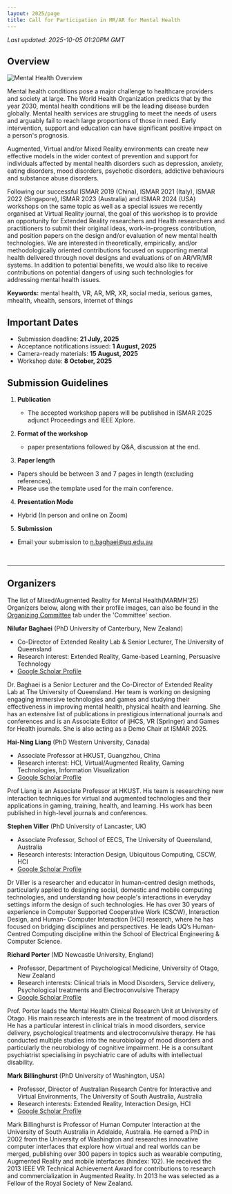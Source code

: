 ```yaml
---
layout: 2025/page
title: Call for Participation in MR/AR for Mental Health
---
```


<!-- add custom title css style for this page -->
<style>
.hero-title h1,
.hero-section h1,
h1.page-title,
main h1:first-of-type {
  font-size: clamp(1rem, 3vw + 0.5rem, 2.8rem);
  line-height: 1.2;
  letter-spacing: -0.01em;
  word-break: keep-all;
  overflow-wrap: anywhere;
  margin-bottom: 0.5em;
  text-align: center;
}

@media (max-width: 400px) {
  .hero-title h1,
  .hero-section h1,
  h1.page-title,
  main h1:first-of-type {
    font-size: 1.2rem;
  }
}

@media (max-width: 250px) {
  .hero-title h1,
  .hero-section h1,
  h1.page-title,
  main h1:first-of-type {
    font-size: 1rem;
  }
}
</style>

*Last updated: 2025-10-05 01:20PM GMT*

## Overview

<img src="{{ 'assets/2025/img/post/mental-health-overview.png' | relative_url }}" alt="Mental Health Overview" class="post-right-float-img">

Mental health conditions pose a major challenge to healthcare providers and society at large. The World Health Organization predicts that by the year 2030, mental health conditions will be the leading disease burden globally. Mental health services are struggling to meet the needs of users and arguably fail to reach large proportions of those in need. Early intervention, support and education can have significant positive impact on a person's prognosis. 

Augmented, Virtual and/or Mixed Reality environments can create new effective models in the wider context of prevention and support for individuals affected by mental health disorders such as depression, anxiety, eating disorders, mood disorders, psychotic disorders, addictive behaviours and substance abuse disorders. 

Following our successful ISMAR 2019 (China), ISMAR 2021 (Italy), ISMAR 2022 (Singapore), ISMAR 2023 (Australia) and ISMAR 2024 (USA) workshops on the same topic as well as a special issues we recently organised at Virtual Reality journal, the goal of this workshop is to provide an opportunity for Extended Reality researchers and Health researchers and practitioners to submit their original ideas, work-in-progress contribution, and position papers on the design and/or evaluation of new mental health technologies. We are interested in theoretically, empirically, and/or methodologically oriented contributions focused on supporting mental health delivered through novel designs and evaluations of on AR/VR/MR systems. In addition to potential benefits, we would also like to receive contributions on potential dangers of using such technologies for addressing mental health issues.

**Keywords:** mental health, VR, AR, MR, XR, social media, serious games, mhealth, vhealth, sensors, internet of things



## Important Dates

- Submission deadline: **21 July, 2025**
- Acceptance notifications issued: **1 August, 2025**
- Camera-ready materials: **15 August, 2025**
- Workshop date: **8 October, 2025**



## Submission Guidelines

1. **Publication**
   - The accepted workshop papers will be published in ISMAR 2025 adjunct Proceedings and IEEE Xplore.

2. **Format of the workshop**
   - paper presentations followed by Q&A, discussion at the end.

3. **Paper length** 
  - Papers should be between 3 and 7 pages in length (excluding references). 
  - Please use the template used for the main conference.

4. **Presentation Mode**
  - Hybrid (In person and online on Zoom)

5. **Submission**
  - Email your submission to <n.baghaei@uq.edu.au>

<br>

---

## Organizers

The list of Mixed/Augmented Reality for Mental Health(MARMH'25) Organizers below, along with their profile images, can also be found in the [Organizing Committee](/2025/committee/organizing) tab under the 'Committee' section.

**Nilufar Baghaei** (PhD University of Canterbury, New Zealand)

- Co-Director of Extended Reality Lab & Senior Lecturer, The University of Queensland
- Research interest: Extended Reality, Game-based Learning, Persuasive Technology
- [Google Scholar Profile](https://scholar.google.com/citations?user=zue9528AAAAJ&hl=en)

Dr. Baghaei is a Senior Lecturer and the Co-Director of Extended Reality Lab at The University of Queensland. Her team is working on designing engaging immersive technologies and games and studying their effectiveness in improving mental health, physical health and learning. She has an extensive list of publications in prestigious international journals and conferences and is an Associate Editor of ijHCS, VR (Springer) and Games for Health journals. She is also acting as a Demo Chair at ISMAR 2025.

**Hai-Ning Liang** (PhD Western University, Canada)

- Associate Professor at HKUST, Guangzhou, China 
- Research interest: HCI, Virtual/Augmented Reality, Gaming Technologies, Information Visualization 
- [Google Scholar Profile](https://scholar.google.com/citations?hl=en&user=UJPH5ioAAAAJ)

Prof Liang is an Associate Professor at HKUST. His team is researching new interaction techniques for virtual and augmented technologies and their applications in gaming, training, health, and learning. His work has been published in high-level journals and conferences.

**Stephen Viller** (PhD University of Lancaster, UK)

- Associate Professor, School of EECS, The University of Queensland, Australia 
- Research interests: Interaction Design, Ubiquitous Computing, CSCW, HCI 
- [Google Scholar Profile](https://scholar.google.com.au/citations?user=spHMPHgAAAAJ)

Dr Viller is a researcher and educator in human-centred design methods, particularly applied to designing social, domestic and mobile computing technologies, and understanding how people's interactions in everyday settings inform the design of such technologies. He has over 30 years of experience in Computer Supported Cooperative Work (CSCW), Interaction Design, and Human- Computer Interaction (HCI) research, where he has focused on bridging disciplines and perspectives. He leads UQ’s Human-Centred Computing discipline within the School of Electrical Engineering & Computer Science.

**Richard Porter** (MD Newcastle University, England)

- Professor, Department of Psychological Medicine, University of Otago, New Zealand 
- Research interests: Clinical trials in Mood Disorders, Service delivery, Psychological treatments and Electroconvulsive Therapy 
- [Google Scholar Profile](https://scholar.google.com/citations?user=_10aKcwAAAAJ&hl=en)

Prof. Porter leads the Mental Health Clinical Research Unit at University of Otago. His main research interests are in the treatment of mood disorders. He has a particular interest in clinical trials in mood disorders, service delivery, psychological treatments and electroconvulsive therapy. He has conducted multiple studies into the neurobiology of mood disorders and particularly the neurobiology of cognitive impairment. He is a consultant psychiatrist specialising in psychiatric care of adults with intellectual disability.

**Mark Billinghurst** (PhD University of Washington, USA)

- Professor, Director of Australian Research Centre for Interactive and Virtual Environments, The University of South Australia, Australia 
- Research interests: Extended Reality, Interaction Design, HCI 
- [Google Scholar Profile](https://scholar.google.com/citations?user=S-J_ItYAAAAJ&hl=en)

Mark Billinghurst is Professor of Human Computer Interaction at the University of South Australia in Adelaide, Australia. He earned a PhD in 2002 from the University of Washington and researches innovative computer interfaces that explore how virtual and real worlds can be merged, publishing over 300 papers in topics such as wearable computing, Augmented Reality and mobile interfaces (hindex: 102). He received the 2013 IEEE VR Technical Achievement Award for contributions to research and commercialization in Augmented Reality. In 2013 he was selected as a Fellow of the Royal Society of New Zealand.
